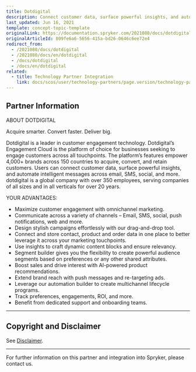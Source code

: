 ```yaml
---
title: Dotdigital
description: Connect customer data, surface powerful insights, and automate intelligent messages across email, SMS, social, and more by integrating Dotdigital into Spryker Commerce OS.
last_updated: Jun 16, 2021
template: concept-topic-template
originalLink: https://documentation.spryker.com/2021080/docs/dotdigital
originalArticleId: 809fe6a6-5656-415a-bd26-0646c6ee72e4
redirect_from:
  - /2021080/docs/dotdigital
  - /2021080/docs/en/dotdigital
  - /docs/dotdigital
  - /docs/en/dotdigital
related:
  - title: Technology Partner Integration
    link: docs/scos/user/technology-partners/page.version/technology-partner-integration.html
---
```


## Partner Information

<!---[ABOUT DOTDIGITAL](https://spryker.com/industry-partner/dotdigital/)-->
ABOUT DOTDIGITAL

Acquire smarter. Convert faster. Deliver big.

Dotdigital is a leader in customer engagement technology. Dotdigital’s Engagement Cloud is the platform of choice for businesses seeking to engage customers across all touchpoints. The platform’s features empower 4,000+ brands across 150 countries to acquire, convert, and retain customers. Users can connect customer data, surface powerful insights, and automate intelligent messages across email, SMS, social, and more. dotdigital is a global company with over 350 employees, serving companies of all sizes and in all verticals for over 20 years.

YOUR ADVANTAGES:

* Maximize customer engagement with omnichannel marketing.
* Communicate across a variety of channels – Email, SMS, social, push notifications, web and more.
* Design stylish campaigns effortlessly with our drag-and-drop tool.
* Connect and store contact, product and order data in one place to better leverage it across your marketing touchpoints.
* Use insights to craft dynamic content blocks and ensure relevancy.
* Segment builder gives you the flexibility to create powerful audience segments based on preferences or any other shared attributes.
* Boost sales and drive interest with AI-powered product recommendations.
* Extend brand reach with push messages and re-targeting ads.
* Leverage our automation builder to create multichannel lifecycle programs.
* Track preferences, engagements, ROI, and more.
* Benefit from dedicated support and onboarding teams.

---

## Copyright and Disclaimer

See [Disclaimer](https://github.com/spryker/spryker-documentation).

---
For further information on this partner and integration into Spryker, please contact us.

<div class="hubspot-form js-hubspot-form" data-portal-id="2770802" data-form-id="163e11fb-e833-4638-86ae-a2ca4b929a41" id="hubspot-1"></div>
